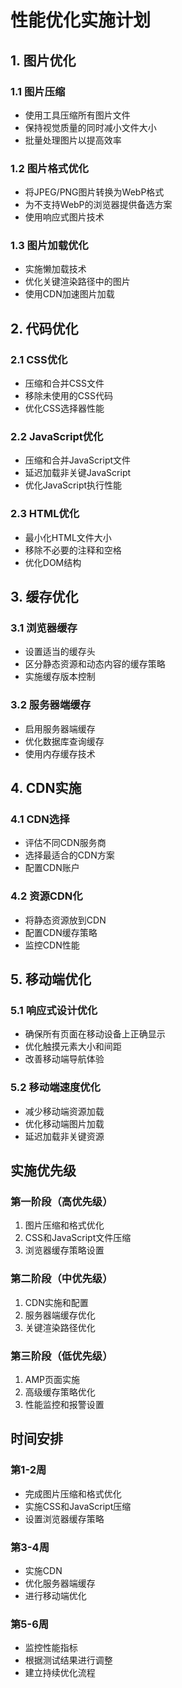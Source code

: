 # 性能优化实施计划

## 1. 图片优化

### 1.1 图片压缩
- 使用工具压缩所有图片文件
- 保持视觉质量的同时减小文件大小
- 批量处理图片以提高效率

### 1.2 图片格式优化
- 将JPEG/PNG图片转换为WebP格式
- 为不支持WebP的浏览器提供备选方案
- 使用响应式图片技术

### 1.3 图片加载优化
- 实施懒加载技术
- 优化关键渲染路径中的图片
- 使用CDN加速图片加载

## 2. 代码优化

### 2.1 CSS优化
- 压缩和合并CSS文件
- 移除未使用的CSS代码
- 优化CSS选择器性能

### 2.2 JavaScript优化
- 压缩和合并JavaScript文件
- 延迟加载非关键JavaScript
- 优化JavaScript执行性能

### 2.3 HTML优化
- 最小化HTML文件大小
- 移除不必要的注释和空格
- 优化DOM结构

## 3. 缓存优化

### 3.1 浏览器缓存
- 设置适当的缓存头
- 区分静态资源和动态内容的缓存策略
- 实施缓存版本控制

### 3.2 服务器端缓存
- 启用服务器端缓存
- 优化数据库查询缓存
- 使用内存缓存技术

## 4. CDN实施

### 4.1 CDN选择
- 评估不同CDN服务商
- 选择最适合的CDN方案
- 配置CDN账户

### 4.2 资源CDN化
- 将静态资源放到CDN
- 配置CDN缓存策略
- 监控CDN性能

## 5. 移动端优化

### 5.1 响应式设计优化
- 确保所有页面在移动设备上正确显示
- 优化触摸元素大小和间距
- 改善移动端导航体验

### 5.2 移动端速度优化
- 减少移动端资源加载
- 优化移动端图片加载
- 延迟加载非关键资源

## 实施优先级

### 第一阶段（高优先级）
1. 图片压缩和格式优化
2. CSS和JavaScript文件压缩
3. 浏览器缓存策略设置

### 第二阶段（中优先级）
1. CDN实施和配置
2. 服务器端缓存优化
3. 关键渲染路径优化

### 第三阶段（低优先级）
1. AMP页面实施
2. 高级缓存策略优化
3. 性能监控和报警设置

## 时间安排

### 第1-2周
- 完成图片压缩和格式优化
- 实施CSS和JavaScript压缩
- 设置浏览器缓存策略

### 第3-4周
- 实施CDN
- 优化服务器端缓存
- 进行移动端优化

### 第5-6周
- 监控性能指标
- 根据测试结果进行调整
- 建立持续优化流程